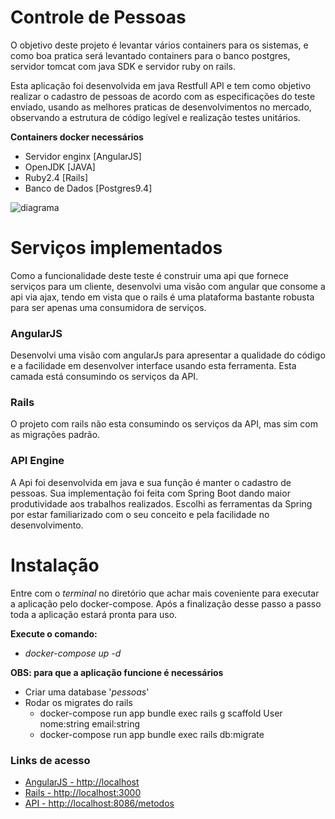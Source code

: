 # Controle de Pessoas

O objetivo deste projeto é levantar vários containers para os sistemas, e como boa pratica será levantado containers para o banco postgres, servidor tomcat com java SDK e servidor ruby on rails.

Esta aplicação foi desenvolvida em java Restfull API e tem como objetivo realizar o cadastro de pessoas de acordo com as especificações do teste enviado, usando as melhores praticas de desenvolvimentos no mercado, observando a estrutura de código legível e realização testes unitários.

**Containers docker necessários**
* Servidor enginx [AngularJS]
* OpenJDK [JAVA]
* Ruby2.4 [Rails]
* Banco de Dados [Postgres9.4]

![diagrama](https://user-images.githubusercontent.com/37155369/39466190-0bc064cc-4cfe-11e8-9e9d-4301b54ed331.jpg)

# Serviços implementados
Como a funcionalidade deste teste é construir uma api que fornece serviços para um cliente, desenvolvi uma visão com angular que consome a api via ajax, tendo em vista que o rails é uma plataforma bastante robusta para ser apenas uma consumidora de serviços.

### AngularJS
Desenvolvi uma visão com angularJs para apresentar a qualidade do código e a facilidade em desenvolver interface usando esta ferramenta. Esta camada está consumindo os serviços da API.

### Rails
O projeto com rails não esta consumindo os serviços da API, mas sim com as migrações padrão.

### API Engine
A Api foi desenvolvida em java e sua função é manter o cadastro de pessoas. Sua implementação foi feita com Spring Boot dando maior produtividade aos trabalhos realizados. Escolhi as ferramentas da Spring por estar familiarizado com o seu conceito e pela facilidade no desenvolvimento.

# Instalação

Entre com o _terminal_ no diretório que achar mais coveniente para executar a aplicação pelo docker-compose. Após a finalização desse passo a passo toda a aplicação estará pronta para uso.

**Execute o comando:**

* _docker-compose up -d_

**OBS: para que a aplicação funcione é necessários**
* Criar uma database '_pessoas_'
* Rodar os migrates do rails
  - docker-compose run app bundle exec rails g scaffold User nome:string email:string
  - docker-compose run app bundle exec rails db:migrate

### Links de acesso
* [AngularJS - http://localhost](http://localhost) 
* [Rails - http://localhost:3000](http://localhost:3000) 
* [API - http://localhost:8086/metodos](http://localhost:8086/metodos) 

